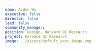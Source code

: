 ```yaml
---
name: Aiden Wu
executive: false
director: false
lead: false
community_manager:   
position: Design, Harvard OI Research
project: Harvard OI Research
image: ../assets/default_exec_image.png
---
```

